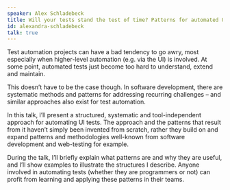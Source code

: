 ```yaml
---
speaker: Alex Schladebeck
title: Will your tests stand the test of time? Patterns for automated UI tests
id: alexandra-schladebeck
talk: true
---
```

Test automation projects can have a bad tendency to go awry, most especially when higher-level automation (e.g. via the UI) is involved. At some point, automated tests just become too hard to understand, extend and maintain.

This doesn’t have to be the case though. In software development, there are systematic methods and patterns for addressing recurring challenges – and similar approaches also exist for test automation.

In this talk, I’ll present a structured, systematic and tool-independent approach for automating UI tests. The approach and the patterns that result from it haven’t simply been invented from scratch, rather they build on and expand patterns and methodologies well-known from software development and web-testing for example.

During the talk, I’ll briefly explain what patterns are and why they are useful, and I’ll show examples to illustrate the structures I describe. Anyone involved in automating tests (whether they are programmers or not) can profit from learning and applying these patterns in their teams.
